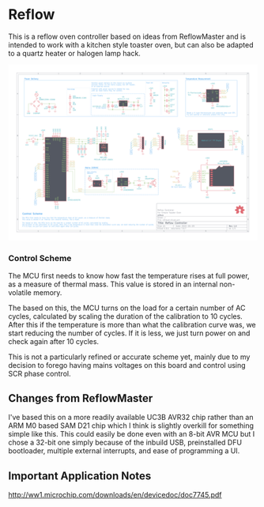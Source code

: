 # Reflow
This is a reflow oven controller based on ideas from ReflowMaster and is intended to work with a kitchen style toaster oven, but can also be adapted to a quartz heater or halogen lamp hack.

![](plots/reflower.svg)

### Control Scheme
The MCU first needs to know how fast the temperature rises at full power, as a measure of thermal mass. This value is stored in an internal non-volatile memory.

The based on this, the MCU turns on the load for a certain number of AC cycles, calculated by scaling the duration of the calibration to 10 cycles. After this if the temperature is more than what the calibration curve was, we start reducing the number of cycles. If it is less, we just turn power on and check again after 10 cycles.

This is not a particularly refined or accurate scheme yet, mainly due to my decision to forego having mains voltages on this board and control using SCR phase control.

## Changes from ReflowMaster
I've based this on a more readily available UC3B AVR32 chip rather than an ARM M0 based SAM D21 chip which I think is slightly overkill for something simple like this. 
This could easily be done even with an 8-bit AVR MCU but I chose a 32-bit one simply because of the inbuild USB, preinstalled DFU bootloader, multiple external interrupts, and ease of programming a UI.

## Important Application Notes
http://ww1.microchip.com/downloads/en/devicedoc/doc7745.pdf